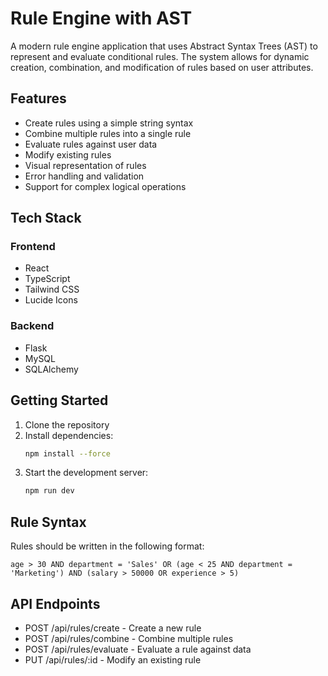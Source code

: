 # Rule Engine with AST

A modern rule engine application that uses Abstract Syntax Trees (AST) to represent and evaluate conditional rules. The system allows for dynamic creation, combination, and modification of rules based on user attributes.

## Features

- Create rules using a simple string syntax
- Combine multiple rules into a single rule
- Evaluate rules against user data
- Modify existing rules
- Visual representation of rules
- Error handling and validation
- Support for complex logical operations

## Tech Stack

### Frontend
- React
- TypeScript
- Tailwind CSS
- Lucide Icons

### Backend
- Flask
- MySQL
- SQLAlchemy

## Getting Started

1. Clone the repository
2. Install dependencies:
   ```bash
   npm install --force
   ```
3. Start the development server:
   ```bash
   npm run dev
   ```

## Rule Syntax

Rules should be written in the following format:
```
age > 30 AND department = 'Sales' OR (age < 25 AND department = 'Marketing') AND (salary > 50000 OR experience > 5)
```

## API Endpoints

- POST /api/rules/create - Create a new rule
- POST /api/rules/combine - Combine multiple rules
- POST /api/rules/evaluate - Evaluate a rule against data
- PUT /api/rules/:id - Modify an existing rule
